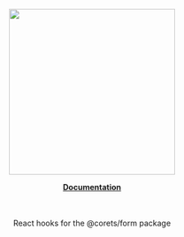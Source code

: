 <p align="center"><a href="https://docs.corets.io"><img src="https://corets.github.io/public/logo-github-readme.svg" width="300"/></a></p>

<p align="center"><b><a href="https://docs.corets.io/hooks/use-form">Documentation</a></b><br/><br/><br/></p>

<p align="center">React hooks for the @corets/form package</p>
